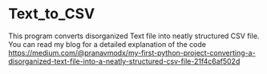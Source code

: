 # Text_to_CSV
This program converts disorganized Text file into neatly structured CSV file.
You can read my blog for a detailed explanation of the code
https://medium.com/@pranavmodx/my-first-python-project-converting-a-disorganized-text-file-into-a-neatly-structured-csv-file-21f4c6af502d
